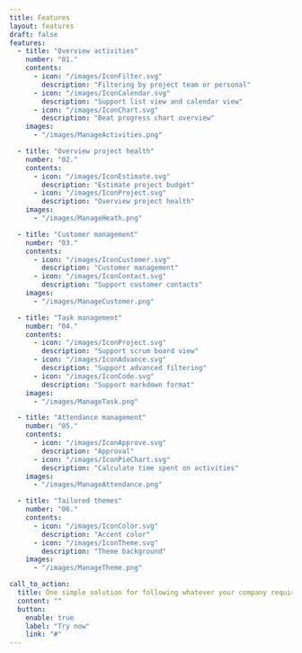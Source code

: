 ```yaml
---
title: Features
layout: features
draft: false
features:
  - title: "Overview activities"
    number: "01."
    contents:
      - icon: "/images/IconFilter.svg"
        description: "Filtering by project team or personal"
      - icon: "/images/IconCalendar.svg"
        description: "Support list view and calendar view"
      - icon: "/images/IconChart.svg"
        description: "Beat progress chart overview"
    images:
      - "/images/ManageActivities.png"

  - title: "Overview project health"
    number: "02."
    contents:
      - icon: "/images/IconEstimate.svg"
        description: "Estimate project budget"
      - icon: "/images/IconProject.svg"
        description: "Overview project health"
    images: 
      - "/images/ManageHeath.png"

  - title: "Customer management"
    number: "03."
    contents:
      - icon: "/images/IconCustomer.svg"
        description: "Customer management"
      - icon: "/images/IconContact.svg"
        description: "Support customer contacts"
    images:
      - "/images/ManageCustomer.png"

  - title: "Task management"
    number: "04."
    contents:
      - icon: "/images/IconProject.svg"
        description: "Support scrum board view"
      - icon: "/images/IconAdvance.svg"
        description: "Support advanced filtering"
      - icon: "/images/IconCode.svg"
        description: "Support markdown format"
    images:
      - "/images/ManageTask.png"

  - title: "Attendance management"
    number: "05."
    contents:
      - icon: "/images/IconApprove.svg"
        description: "Approval"
      - icon: "/images/IconPieChart.svg"
        description: "Calculate time spent on activities"
    images:
      - "/images/ManageAttendance.png"

  - title: "Tailored themes"
    number: "06."
    contents:
      - icon: "/images/IconColor.svg"
        description: "Accent color"
      - icon: "/images/IconTheme.svg"
        description: "Theme background"
    images:
      - "/images/ManageTheme.png"

call_to_action:
  title: One simple solution for following whatever your company requires
  content: ""
  button:
    enable: true
    label: "Try now"
    link: "#"
---
```

